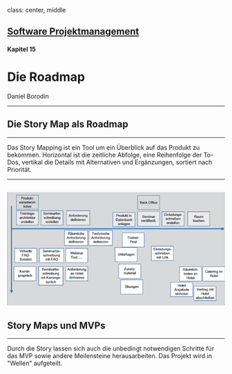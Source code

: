 class: center, middle

## [Software Projektmanagement](index.html)

#### Kapitel 15

# Die Roadmap

Daniel Borodin

---
## Die Story Map als Roadmap
***
Das Story Mapping ist ein Tool um ein Überblick auf das Produkt zu bekommen. Horizontal ist die zeitliche Abfolge, eine Reihenfolge der To-Dos, vertikal die Details mit Alternativen und Ergänzungen, sortiert nach Priorität.

---
![:scale 100%](media\kapitel15\Storymap.png)
---
## Story Maps und MVPs
***
Durch die Story lassen sich auch die unbedingt notwendigen Schritte für das MVP sowie andere Meilensteine herausarbeiten. Das Projekt wird in "Wellen" aufgeteilt.
